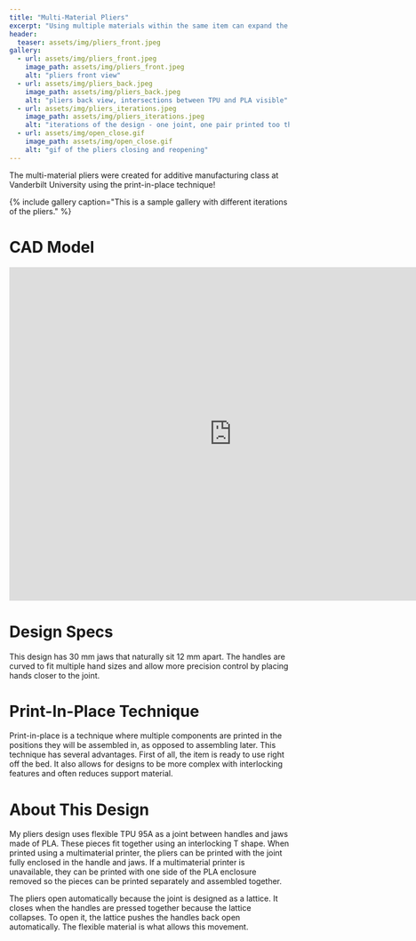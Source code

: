 ```yaml
---
title: "Multi-Material Pliers"
excerpt: "Using multiple materials within the same item can expand the design possibilities."
header: 
  teaser: assets/img/pliers_front.jpeg
gallery:
  - url: assets/img/pliers_front.jpeg
    image_path: assets/img/pliers_front.jpeg
    alt: "pliers front view"
  - url: assets/img/pliers_back.jpeg
    image_path: assets/img/pliers_back.jpeg
    alt: "pliers back view, intersections between TPU and PLA visible"
  - url: assets/img/pliers_iterations.jpeg
    image_path: assets/img/pliers_iterations.jpeg
    alt: "iterations of the design - one joint, one pair printed too thin with multimaterial, and final version"
  - url: assets/img/open_close.gif
    image_path: assets/img/open_close.gif
    alt: "gif of the pliers closing and reopening"
---
```


The multi-material pliers were created for additive manufacturing class at Vanderbilt University using the print-in-place technique! 

{% include gallery caption="This is a sample gallery with different iterations of the pliers." %}

# CAD Model 

<iframe src="https://vanderbilt643.autodesk360.com/shares/public/SH512d4QTec90decfa6eca6d05efa0244073?mode=embed" width="800" height="600" allowfullscreen="true" webkitallowfullscreen="true" mozallowfullscreen="true"  frameborder="0"></iframe>

# Design Specs

This design has 30 mm jaws that naturally sit 12 mm apart. The handles are curved to fit multiple hand sizes and allow more precision control by placing hands closer to the joint. 

# Print-In-Place Technique

Print-in-place is a technique where multiple components are printed in the positions they will be assembled in, as opposed to assembling later. This technique has several advantages. First of all, the item is ready to use right off the bed. It also allows for designs to be more complex with interlocking features and often reduces support material. 

# About This Design 

My pliers design uses flexible TPU 95A as a joint between handles and jaws made of PLA. These pieces fit together using an interlocking T shape. When printed using a multimaterial printer, the pliers can be printed with the joint fully enclosed in the handle and jaws. If a multimaterial printer is unavailable, they can be printed with one side of the PLA enclosure removed so the pieces can be printed separately and assembled together. 

The pliers open automatically because the joint is designed as a lattice. It closes when the handles are pressed together because the lattice collapses. To open it, the lattice pushes the handles back open automatically. The flexible material is what allows this movement. 




